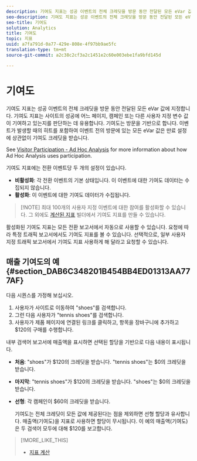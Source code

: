 ```yaml
---
description: 기여도 지표는 성공 이벤트의 전체 크레딧을 방문 동안 전달된 모든 eVar 값에 지정합니다. 기여도 지표는 사이트의 성공에 어느 페이지, 캠페인 또는 다른 사용자 지정 변수 값이 기여하고 있는지를 판단하는 데 유용합니다. 기여도는 방문을 기반으로 합니다. 이벤트가 발생할 때의 히트를 포함하여 이벤트 전의 방문에 있는 모든 eVar 값은 만료 설정에 상관없이 기여도 크레딧을 받습니다.
seo-description: 기여도 지표는 성공 이벤트의 전체 크레딧을 방문 동안 전달된 모든 eVar 값에 지정합니다. 기여도 지표는 사이트의 성공에 어느 페이지, 캠페인 또는 다른 사용자 지정 변수 값이 기여하고 있는지를 판단하는 데 유용합니다. 기여도는 방문을 기반으로 합니다. 이벤트가 발생할 때의 히트를 포함하여 이벤트 전의 방문에 있는 모든 eVar 값은 만료 설정에 상관없이 기여도 크레딧을 받습니다.
seo-title: 기여도
solution: Analytics
title: 기여도
topic: 지표
uuid: a7fa791d-0a77-429e-808e-4f97bb9ae5fc
translation-type: tm+mt
source-git-commit: a2c38c2cf3a2c1451e2c60e003ebe1fa9bfd145d

---
```



# 기여도

기여도 지표는 성공 이벤트의 전체 크레딧을 방문 동안 전달된 모든 eVar 값에 지정합니다. 기여도 지표는 사이트의 성공에 어느 페이지, 캠페인 또는 다른 사용자 지정 변수 값이 기여하고 있는지를 판단하는 데 유용합니다. 기여도는 방문을 기반으로 합니다. 이벤트가 발생할 때의 히트를 포함하여 이벤트 전의 방문에 있는 모든 eVar 값은 만료 설정에 상관없이 기여도 크레딧을 받습니다.

See [Visitor Participation - Ad Hoc Analysis](../../../components/c-variables/c-metrics/metrics-visitor-participation.md#concept_ACBAE3626B224D9683257B5F73E0FB4A) for more information about how Ad Hoc Analysis uses participation.

기여도 지표에는 전환 이벤트당 두 개의 설정이 있습니다.

* **비활성화**: 각 전환 이벤트의 기본 상태입니다. 이 이벤트에 대한 기여도 데이터는 수집되지 않습니다.
* **활성화**: 이 이벤트에 대한 기여도 데이터가 수집됩니다. 

> [!NOTE] 최대 100개의 사용자 지정 이벤트에 대한 참여를 활성화할 수 있습니다. 그 외에도 [계산된 지표](https://marketing.adobe.com/resources/help/en_US/analytics/calcmetrics/participation_metric.html) 빌더에서 기여도 지표를 만들 수 있습니다.

활성화된 기여도 지표는 모든 전환 보고서에서 자동으로 사용할 수 있습니다. 요청에 따라 특정 트래픽 보고서에서도 기여도 지표를 볼 수 있습니다. 선택적으로, 일부 사용자 지정 트래픽 보고서에서 기여도 지표 사용하게 해 달라고 요청할 수 있습니다. 

## 매출 기여도의 예 {#section_DAB6C348201B454BB4ED01313AA777AF}

다음 시퀀스를 가정해 보십시오.

1. 사용자가 사이트로 이동하여 "shoes"를 검색합니다.
1. 그런 다음 사용자가 "tennis shoes"를 검색합니다.
1. 사용자가 제품 페이지에 연결된 링크를 클릭하고, 항목을 장바구니에 추가하고 $120의 구매를 수행합니다.

내부 검색어 보고서에 매출액을 표시하면 선택된 할당을 기반으로 다음 내용이 표시됩니다.

* **처음**: "shoes"가 $120의 크레딧을 받습니다. "tennis shoes"는 $0의 크레딧을 받습니다.
* **마지막**: "tennis shoes"가 $120의 크레딧을 받습니다. "shoes"는 $0의 크레딧을 받습니다.
* **선형**: 각 캠페인이 $60의 크레딧을 받습니다.

   기여도는 전체 크레딧이 모든 값에 제공된다는 점을 제외하면 선형 할당과 유사합니다. 매출액(기여도)을 지표로 사용하면 할당이 무시됩니다. 이 예의 매출액(기여도)은 두 검색어 모두에 대해 $120를 보고합니다.

>[!MORE_LIKE_THIS]
>
>* [지표 계산](/help/components/c-variables/c-metrics/metrics-calculations.md)

